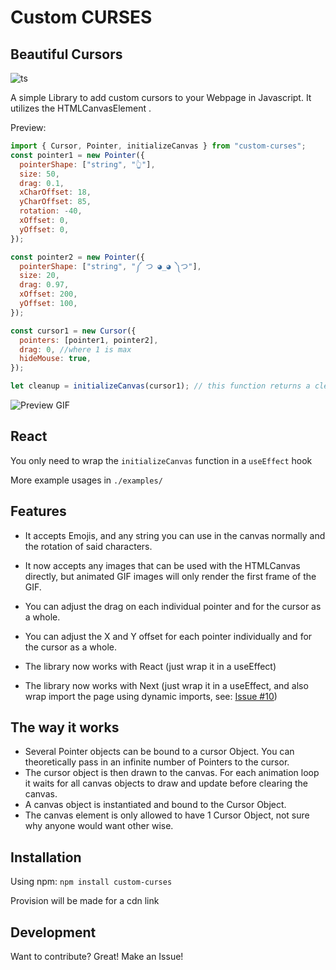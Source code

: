 # Custom CURSES

## Beautiful Cursors

![ts](https://badgen.net/badge/Built%20With/TypeScript/blue)

A simple Library to add custom cursors to your Webpage in Javascript.
It utilizes the HTMLCanvasElement .

Preview:

```javascript
import { Cursor, Pointer, initializeCanvas } from "custom-curses";
const pointer1 = new Pointer({
  pointerShape: ["string", "👆"],
  size: 50,
  drag: 0.1,
  xCharOffset: 18,
  yCharOffset: 85,
  rotation: -40,
  xOffset: 0,
  yOffset: 0,
});

const pointer2 = new Pointer({
  pointerShape: ["string", "༼ つ ◕_◕ ༽つ"],
  size: 20,
  drag: 0.97,
  xOffset: 200,
  yOffset: 100,
});

const cursor1 = new Cursor({
  pointers: [pointer1, pointer2],
  drag: 0, //where 1 is max
  hideMouse: true,
});

let cleanup = initializeCanvas(cursor1); // this function returns a cleanup function that can be used to dispose all the cursors/pointers cleanly
```

![Preview GIF](https://user-images.githubusercontent.com/34871260/186636536-4dff68f9-8b2d-45f2-aeee-0040b52530e1.gif)

## React

You only need to wrap the `initializeCanvas` function in a `useEffect` hook

More example usages in `./examples/`

## Features

- It accepts Emojis, and any string you can use in the canvas normally and the rotation of said characters.
- It now accepts any images that can be used with the HTMLCanvas directly, but animated GIF images will only render the first frame of the GIF.
- You can adjust the drag on each individual pointer and for the cursor as a whole.
- You can adjust the X and Y offset for each pointer individually and for the cursor as a whole.

- The library now works with React (just wrap it in a useEffect)
- The library now works with Next (just wrap it in a useEffect, and also wrap import the page using dynamic imports, see: [Issue #10](https://github.com/tochibedford/custom-curses/issues/10))

## The way it works

- Several Pointer objects can be bound to a cursor Object. You can theoretically pass in an infinite number of Pointers to the cursor.
- The cursor object is then drawn to the canvas. For each animation loop it waits for all canvas objects to draw and update before clearing the canvas.
- A canvas object is instantiated and bound to the Cursor Object.
- The canvas element is only allowed to have 1 Cursor Object, not sure why anyone would want other wise.

## Installation

Using npm:
`npm install custom-curses`

Provision will be made for a cdn link

## Development

Want to contribute? Great! Make an Issue!
